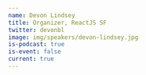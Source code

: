 ```yaml
---
name: Devon Lindsey
title: Organizer, ReactJS SF
twitter: devonbl
image: img/speakers/devon-lindsey.jpg
is-podcast: true
is-event: false
current: true
---
```

